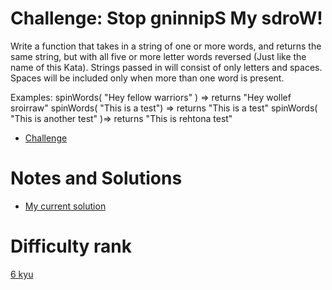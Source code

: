 # Challenge: Stop gninnipS My sdroW!

Write a function that takes in a string of one or more words, and returns the same string, but with all five or more letter words reversed (Just like the name of this Kata). Strings passed in will consist of only letters and spaces. Spaces will be included only when more than one word is present.

Examples: spinWords( "Hey fellow warriors" ) => returns "Hey wollef sroirraw" spinWords( "This is a test") => returns "This is a test" spinWords( "This is another test" )=> returns "This is rehtona test"

- [Challenge](https://www.codewars.com/kata/5264d2b162488dc400000001)

# Notes and Solutions

- [My current solution](solution.js)

# Difficulty rank

[6 kyu](https://docs.codewars.com/gamification/ranks)
